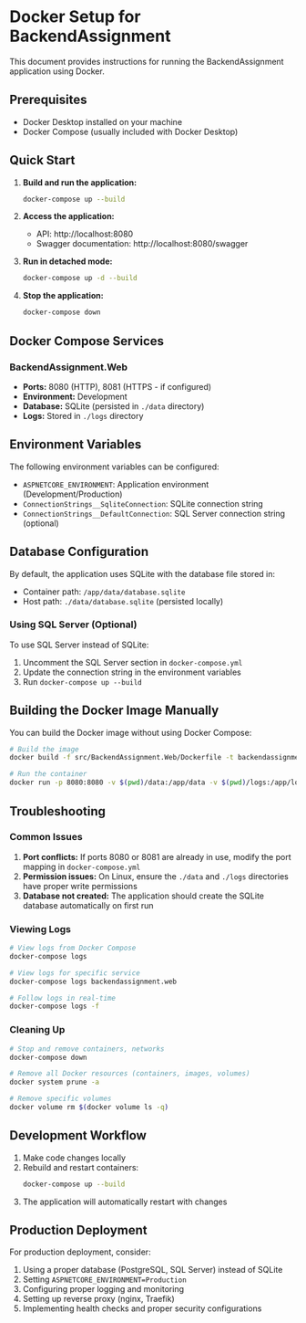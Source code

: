 # Docker Setup for BackendAssignment

This document provides instructions for running the BackendAssignment application using Docker.

## Prerequisites

- Docker Desktop installed on your machine
- Docker Compose (usually included with Docker Desktop)

## Quick Start

1. **Build and run the application:**
   ```bash
   docker-compose up --build
   ```

2. **Access the application:**
   - API: http://localhost:8080
   - Swagger documentation: http://localhost:8080/swagger

3. **Run in detached mode:**
   ```bash
   docker-compose up -d --build
   ```

4. **Stop the application:**
   ```bash
   docker-compose down
   ```

## Docker Compose Services

### BackendAssignment.Web
- **Ports:** 8080 (HTTP), 8081 (HTTPS - if configured)
- **Environment:** Development
- **Database:** SQLite (persisted in `./data` directory)
- **Logs:** Stored in `./logs` directory

## Environment Variables

The following environment variables can be configured:

- `ASPNETCORE_ENVIRONMENT`: Application environment (Development/Production)
- `ConnectionStrings__SqliteConnection`: SQLite connection string
- `ConnectionStrings__DefaultConnection`: SQL Server connection string (optional)

## Database Configuration

By default, the application uses SQLite with the database file stored in:
- Container path: `/app/data/database.sqlite`
- Host path: `./data/database.sqlite` (persisted locally)

### Using SQL Server (Optional)

To use SQL Server instead of SQLite:

1. Uncomment the SQL Server section in `docker-compose.yml`
2. Update the connection string in the environment variables
3. Run `docker-compose up --build`

## Building the Docker Image Manually

You can build the Docker image without using Docker Compose:

```bash
# Build the image
docker build -f src/BackendAssignment.Web/Dockerfile -t backendassignment.web .

# Run the container
docker run -p 8080:8080 -v $(pwd)/data:/app/data -v $(pwd)/logs:/app/logs backendassignment.web
```

## Troubleshooting

### Common Issues

1. **Port conflicts:** If ports 8080 or 8081 are already in use, modify the port mapping in `docker-compose.yml`
2. **Permission issues:** On Linux, ensure the `./data` and `./logs` directories have proper write permissions
3. **Database not created:** The application should create the SQLite database automatically on first run

### Viewing Logs

```bash
# View logs from Docker Compose
docker-compose logs

# View logs for specific service
docker-compose logs backendassignment.web

# Follow logs in real-time
docker-compose logs -f
```

### Cleaning Up

```bash
# Stop and remove containers, networks
docker-compose down

# Remove all Docker resources (containers, images, volumes)
docker system prune -a

# Remove specific volumes
docker volume rm $(docker volume ls -q)
```

## Development Workflow

1. Make code changes locally
2. Rebuild and restart containers:
   ```bash
   docker-compose up --build
   ```
3. The application will automatically restart with changes

## Production Deployment

For production deployment, consider:

1. Using a proper database (PostgreSQL, SQL Server) instead of SQLite
2. Setting `ASPNETCORE_ENVIRONMENT=Production`
3. Configuring proper logging and monitoring
4. Setting up reverse proxy (nginx, Traefik)
5. Implementing health checks and proper security configurations
